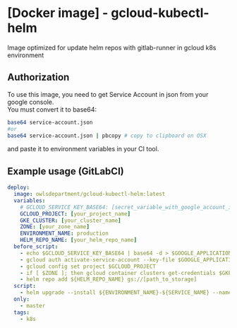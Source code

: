 # [Docker image] - gcloud-kubectl-helm
Image optimized for update helm repos with gitlab-runner in gcloud k8s environment
## Authorization
To use this image, you need to get Service Account in json from your google console.  
You must convert it to base64:
``` sh
base64 service-account.json
#or
base64 service-account.json | pbcopy # copy to clipboard on OSX
```
and paste it to environment variables in your CI tool.
## Example usage (GitLabCI)
```yml
deploy:
  image: owlsdepartment/gcloud-kubectl-helm:latest
  variables:
    # GCLOUD_SERVICE_KEY_BASE64: [secret_variable_with_google_account_in_base64]
    GCLOUD_PROJECT: [your_project_name]
    GKE_CLUSTER: [your_cluster_name]
    ZONE: [your_zone_name]
    ENVIRONMENT_NAME: production
    HELM_REPO_NAME: [your_helm_repo_name]
  before_script:
    - echo $GCLOUD_SERVICE_KEY_BASE64 | base64 -d > $GOOGLE_APPLICATION_CREDENTIALS
    - gcloud auth activate-service-account --key-file $GOOGLE_APPLICATION_CREDENTIALS
    - gcloud config set project $GCLOUD_PROJECT
    - if [ $ZONE ]; then gcloud container clusters get-credentials $GKE_CLUSTER --zone=$ZONE --project=$GCLOUD_PROJECT; else gcloud container clusters get-credentials $GKE_CLUSTER --region=$REGION --project=$GCLOUD_PROJECT; fi # different commands for zone and region
    - helm repo add ${HELM_REPO_NAME} gs://[path_to_storage]
  script:
    - helm upgrade --install ${ENVIRONMENT_NAME}-${SERVICE_NAME} --namespace ${ENVIRONMENT_NAME} --set ${ENVIRONMENT_NAME}.env=true,${ENVIRONMENT_NAME}.tag=${IMAGE_VERSION} ${HELM_REPO_NAME}/${SERVICE_NAME}
  only:
    - master
  tags:
    - k8s
```